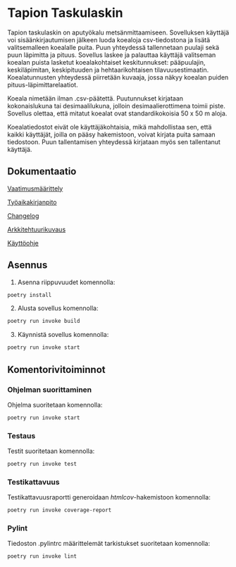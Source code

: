 # Tapion Taskulaskin

Tapion taskulaskin on aputyökalu metsänmittaamiseen. Sovelluksen käyttäjä voi sisäänkirjautumisen jälkeen luoda koealoja csv-tiedostona ja 
lisätä valitsemalleen koealalle puita. Puun yhteydessä tallennetaan puulaji sekä puun
läpimitta ja pituus. Sovellus laskee ja palauttaa käyttäjä valitseman 
koealan puista lasketut koealakohtaiset keskitunnukset: pääpuulajin,
 keskiläpimitan, keskipituuden ja hehtaarikohtaisen tilavuusestimaatin. Koealatunnusten yhteydessä piirretään kuvaaja, jossa näkyy koealan puiden pituus-läpimittarelaatiot.
 
 Koeala nimetään ilman .csv-päätettä. Puutunnukset kirjataan kokonaislukuna tai desimaalilukuna, jolloin desimaalierottimena toimii piste.
Sovellus olettaa, että mitatut koealat ovat standardikokoisia 50 x 50 m aloja.

Koealatiedostot eivät ole käyttäjäkohtaisia, mikä mahdollistaa sen, että kaikki käyttäjät, joilla on pääsy hakemistoon, voivat kirjata puita samaan tiedostoon. Puun tallentamisen yhteydessä kirjataan myös sen tallentanut käyttäjä.

## Dokumentaatio

[Vaatimusmäärittely](https://github.com/annis1234/ot-harjoitustyo/blob/main/dokumentaatio/vaatimusmaarittely.md)

[Työaikakirjanpito](https://github.com/annis1234/ot-harjoitustyo/blob/main/dokumentaatio/tyoaikakirjanpito.md)

[Changelog](https://github.com/annis1234/ot-harjoitustyo/blob/main/dokumentaatio/changelog.md)

[Arkkitehtuurikuvaus](https://github.com/annis1234/ot-harjoitustyo/blob/main/dokumentaatio/arkkitehtuuri.md)

[Käyttöohje](https://github.com/annis1234/TapionTaskulaskin/blob/main/dokumentaatio/kayttoohje.md)

## Asennus

1. Asenna riippuvuudet komennolla:

```bash
poetry install
```

2. Alusta sovellus komennolla:

```bash
poetry run invoke build
```

3. Käynnistä sovellus komennolla:

```bash
poetry run invoke start
```

## Komentorivitoiminnot

### Ohjelman suorittaminen

Ohjelma suoritetaan komennolla:

```bash
poetry run invoke start
```

### Testaus

Testit suoritetaan komennolla:

```bash
poetry run invoke test
```

### Testikattavuus

Testikattavuusraportti generoidaan _htmlcov_-hakemistoon komennolla:

```bash
poetry run invoke coverage-report
```

### Pylint

Tiedoston .pylintrc määrittelemät tarkistukset suoritetaan komennolla:
```bash
poetry run invoke lint
```
